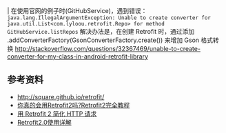 

| 在使用官网的例子时(GitHubService)，遇到错误：
`java.lang.IllegalArgumentException: Unable to create converter for java.util.List<com.lyloou.retrofit.Repo>
    for method GitHubService.listRepos`
解决办法是，在创建 Retrofit 时，通过添加 .addConverterFactory(GsonConverterFactory.create()) 来增加 Gson 格式转换
http://stackoverflow.com/questions/32367469/unable-to-create-converter-for-my-class-in-android-retrofit-library

## 参考资料
- http://square.github.io/retrofit/
- [你真的会用Retrofit2吗?Retrofit2完全教程](http://www.jianshu.com/p/308f3c54abdd)
- [用 Retrofit 2 简化 HTTP 请求](https://realm.io/cn/news/droidcon-jake-wharton-simple-http-retrofit-2/)
- [Retrofit2.0使用详解](http://blog.csdn.net/ljd2038/article/details/51046512)
